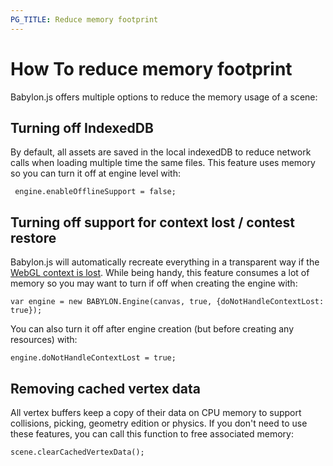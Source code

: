 ```yaml
---
PG_TITLE: Reduce memory footprint
---
```


# How To reduce memory footprint

Babylon.js offers multiple options to reduce the memory usage of a scene:

## Turning off IndexedDB

By default, all assets are saved in the local indexedDB to reduce network calls when loading multiple time the same files.
This feature uses memory so you can turn it off at engine level with:

```
 engine.enableOfflineSupport = false;
```

## Turning off support for context lost / contest restore

Babylon.js will automatically recreate everything in a transparent way if the [WebGL context is lost](http://doc.babylonjs.com/how_to/optimizing_your_scene#handling-webgl-context-lost).
While being handy, this feature consumes a lot of memory so you may want to turn if off when creating the engine with:

```
var engine = new BABYLON.Engine(canvas, true, {doNotHandleContextLost: true});
```

You can also turn it off after engine creation (but before creating any resources) with:

```
engine.doNotHandleContextLost = true;
```

## Removing cached vertex data

All vertex buffers keep a copy of their data on CPU memory to support collisions, picking, geometry edition or physics.
If you don't need to use these features, you can call this function to free associated memory:

```
scene.clearCachedVertexData();
```